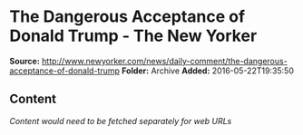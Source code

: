 # The Dangerous Acceptance of Donald Trump - The New Yorker

**Source:** http://www.newyorker.com/news/daily-comment/the-dangerous-acceptance-of-donald-trump
**Folder:** Archive
**Added:** 2016-05-22T19:35:50




## Content
*Content would need to be fetched separately for web URLs*
